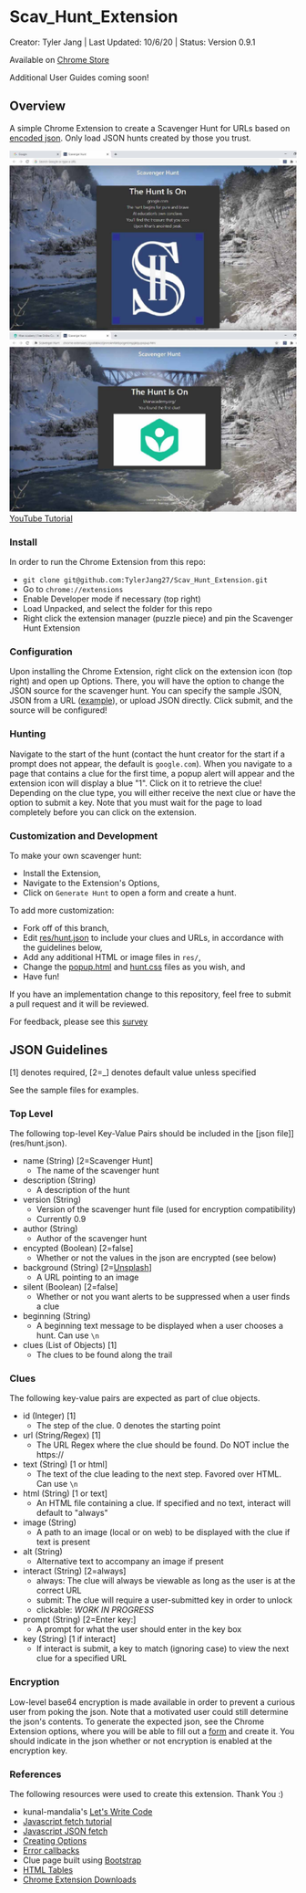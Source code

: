 # Scav_Hunt_Extension

Creator: Tyler Jang |
Last Updated: 10/6/20 |
Status: Version 0.9.1

Available on [Chrome Store](https://chrome.google.com/webstore/detail/scavenger-hunt/opcgbolmjikeaokbmldpfhemaamnfggf?hl=en-US)

Additional User Guides coming soon!

## Overview

A simple Chrome Extension to create a Scavenger Hunt for URLs based on [encoded json](res/hunt.json). Only load JSON hunts created by those you trust. 

![image](graphics/clue_1.jpg)
![image](graphics/clue_2.jpg)
[YouTube Tutorial](https://www.youtube.com/watch?v=yBkaL08VXWs)

### Install

In order to run the Chrome Extension from this repo:
 - `git clone git@github.com:TylerJang27/Scav_Hunt_Extension.git`
 - Go to `chrome://extensions`
 - Enable Developer mode if necessary (top right)
 - Load Unpacked, and select the folder for this repo
 - Right click the extension manager (puzzle piece) and pin the Scavenger Hunt Extension

### Configuration

Upon installing the Chrome Extension, right click on the extension icon (top right) and open up Options. There, you will have the option to change the JSON source for the scavenger hunt. You can specify the sample JSON, JSON from a URL ([example](https://raw.githubusercontent.com/TylerJang27/Scav_Hunt_Extension/master/res/hunt.json)), or upload JSON directly. Click submit, and the source will be configured!

### Hunting

Navigate to the start of the hunt (contact the hunt creator for the start if a prompt does not appear, the default is `google.com`). When you navigate to a page that contains a clue for the first time, a popup alert will appear and the extension icon will display a blue "1". Click on it to retrieve the clue! Depending on the clue type, you will either receive the next clue or have the option to submit a key. Note that you must wait for the page to load completely before you can click on the extension.

### Customization and Development

To make your own scavenger hunt:
 - Install the Extension,
 - Navigate to the Extension's Options,
 - Click on `Generate Hunt` to open a form and create a hunt.

 To add more customization:
 - Fork off of this branch,
 - Edit [res/hunt.json](res/hunt.json) to include your clues and URLs, in accordance with the guidelines below,
 - Add any additional HTML or image files in `res/`,
 - Change the [popup.html](popup.html) and [hunt.css](hunt.css) files as you wish, and
 - Have fun!

 If you have an implementation change to this repository, feel free to submit a pull request and it will be reviewed.

 For feedback, please see this [survey](https://forms.gle/3ZhvtKasc3WZZF9V7)

## JSON Guidelines
[1] denotes required, [2=_] denotes default value unless specified

See the sample files for examples.

### Top Level

The following top-level Key-Value Pairs should be included in the [json file]](res/hunt.json).
 - name (String) [2=Scavenger Hunt]
    - The name of the scavenger hunt
 - description (String)
    - A description of the hunt
 - version (String)
    - Version of the scavenger hunt file (used for encryption compatibility)
    - Currently 0.9
 - author (String)
    - Author of the scavenger hunt
 - encypted (Boolean) [2=false]
    - Whether or not the values in the json are encrypted (see below)
- background (String) [2=[Unsplash](https://unsplash.com/photos/J_xAScfz3EE)]
   - A URL pointing to an image
- silent (Boolean) [2=false]
   - Whether or not you want alerts to be suppressed when a user finds a clue
- beginning (String)
   - A beginning text message to be displayed when a user chooses a hunt. Can use `\n`
 - clues (List of Objects) [1]
    - The clues to be found along the trail

### Clues

The following key-value pairs are expected as part of clue objects.
 - id (Integer) [1]
    - The step of the clue. 0 denotes the starting point
 - url (String/Regex) [1]
    - The URL Regex where the clue should be found. Do NOT inclue the https://
 - text (String) [1 or html]
    - The text of the clue leading to the next step. Favored over HTML. Can use `\n`
 - html (String) [1 or text]
    - An HTML file containing a clue. If specified and no text, interact will default to "always"
 - image (String)
    - A path to an image (local or on web) to be displayed with the clue if text is present
 - alt (String)
    - Alternative text to accompany an image if present
 - interact (String) [2=always]
    - always: The clue will always be viewable as long as the user is at the correct URL
    - submit: The clue will require a user-submitted key in order to unlock
    - clickable: *WORK IN PROGRESS*
 - prompt (String) [2=Enter key:]
    - A prompt for what the user should enter in the key box
 - key (String) [1 if interact]
    - If interact is submit, a key to match (ignoring case) to view the next clue for a specified URL

### Encryption

Low-level base64 encryption is made available in order to prevent a curious user from poking the json. Note that a motivated user could still determine the json's contents. To generate the expected json, see the Chrome Extension options, where you will be able to fill out a [form](encode.html) and create it. You should indicate in the json whether or not encryption is enabled at the encryption key.

### References

The following resources were used to create this extension. Thank You :)
 - kunal-mandalia's [Let's Write Code](https://github.com/shama/letswritecode/tree/master/how-to-make-chrome-extensions)
 - [Javascript fetch tutorial](https://www.javascripttutorial.net/javascript-fetch-api/#:~:text=The%20fetch()%20method%20returns,%2F%2F%20handle%20the%20error%20%7D)
 - [Javascript JSON fetch](https://daveceddia.com/unexpected-token-in-json-at-position-0/)
 - [Creating Options](https://developer.chrome.com/extensions/options)
 - [Error callbacks](https://stackoverflow.com/questions/51600832/how-to-make-chrome-downloads-api-wait-until-a-download-has-ended)
 - Clue page built using [Bootstrap](https://getbootstrap.com/)
 - [HTML Tables](https://www.w3schools.com/jsref/met_tablerow_insertcell.asp#:~:text=Insert%20new%20row(s)%20at,cells%20in%20the%20new%20row.)
 - [Chrome Extension Downloads](https://stackoverflow.com/questions/4845215/making-a-chrome-extension-download-a-file/24162238)
